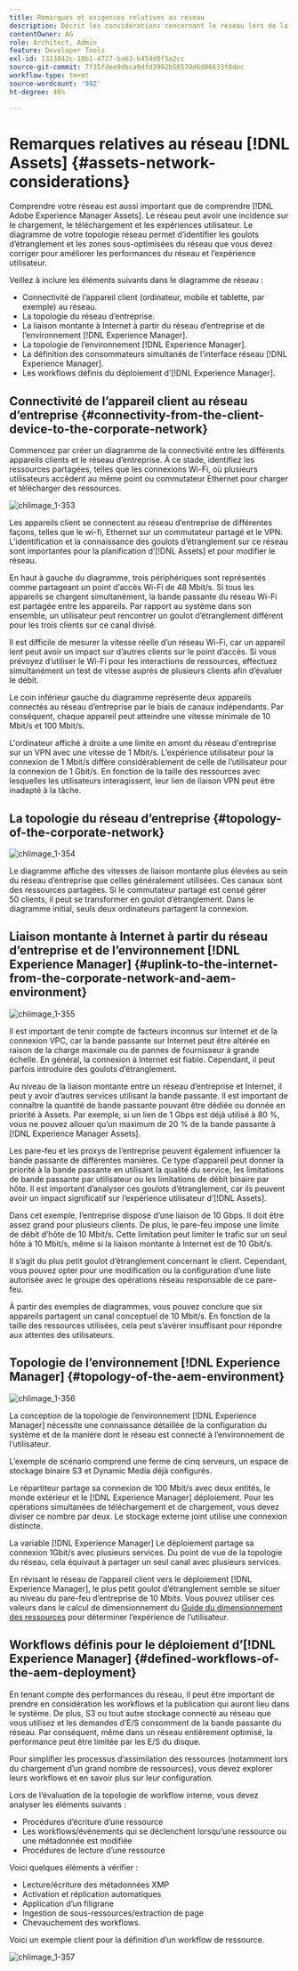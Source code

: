 ```yaml
---
title: Remarques et exigences relatives au réseau
description: Décrit les considérations concernant le réseau lors de la conception d’un déploiement d’ [!DNL Adobe Experience Manager Assets] .
contentOwner: AG
role: Architect, Admin
feature: Developer Tools
exl-id: 1313842c-18b1-4727-ba63-b454d0f5a2cc
source-git-commit: 7f35fdee9dbca9dfd3992b56579d6d06633f8dec
workflow-type: tm+mt
source-wordcount: '992'
ht-degree: 46%

---
```


# Remarques relatives au réseau [!DNL Assets] {#assets-network-considerations}

Comprendre votre réseau est aussi important que de comprendre [!DNL Adobe Experience Manager Assets]. Le réseau peut avoir une incidence sur le chargement, le téléchargement et les expériences utilisateur. Le diagramme de votre topologie réseau permet d’identifier les goulots d’étranglement et les zones sous-optimisées du réseau que vous devez corriger pour améliorer les performances du réseau et l’expérience utilisateur.

Veillez à inclure les éléments suivants dans le diagramme de réseau :

* Connectivité de l’appareil client (ordinateur, mobile et tablette, par exemple) au réseau.
* La topologie du réseau d’entreprise.
* La liaison montante à Internet à partir du réseau d’entreprise et de l’environnement [!DNL Experience Manager].
* La topologie de l’environnement [!DNL Experience Manager].
* La définition des consommateurs simultanés de l’interface réseau [!DNL Experience Manager].
* Les workflows définis du déploiement d’[!DNL Experience Manager].

## Connectivité de l’appareil client au réseau d’entreprise {#connectivity-from-the-client-device-to-the-corporate-network}

Commencez par créer un diagramme de la connectivité entre les différents appareils clients et le réseau d’entreprise. À ce stade, identifiez les ressources partagées, telles que les connexions Wi-Fi, où plusieurs utilisateurs accèdent au même point ou commutateur Ethernet pour charger et télécharger des ressources.

![chlimage_1-353](assets/chlimage_1-353.png)

Les appareils client se connectent au réseau d’entreprise de différentes façons, telles que le wi-fi, Ethernet sur un commutateur partagé et le VPN. L’identification et la connaissance des goulots d’étranglement sur ce réseau sont importantes pour la planification d’[!DNL Assets] et pour modifier le réseau.

En haut à gauche du diagramme, trois périphériques sont représentés comme partageant un point d’accès Wi-Fi de 48 Mbit/s. Si tous les appareils se chargent simultanément, la bande passante du réseau Wi-Fi est partagée entre les appareils. Par rapport au système dans son ensemble, un utilisateur peut rencontrer un goulot d’étranglement différent pour les trois clients sur ce canal divisé.

Il est difficile de mesurer la vitesse réelle d’un réseau Wi-Fi, car un appareil lent peut avoir un impact sur d’autres clients sur le point d’accès. Si vous prévoyez d’utiliser le Wi-Fi pour les interactions de ressources, effectuez simultanément un test de vitesse auprès de plusieurs clients afin d’évaluer le débit.

Le coin inférieur gauche du diagramme représente deux appareils connectés au réseau d’entreprise par le biais de canaux indépendants. Par conséquent, chaque appareil peut atteindre une vitesse minimale de 10 Mbit/s et 100 Mbit/s.

L&#39;ordinateur affiché à droite a une limite en amont du réseau d&#39;entreprise sur un VPN avec une vitesse de 1 Mbit/s. L’expérience utilisateur pour la connexion de 1 Mbit/s diffère considérablement de celle de l’utilisateur pour la connexion de 1 Gbit/s. En fonction de la taille des ressources avec lesquelles les utilisateurs interagissent, leur lien de liaison VPN peut être inadapté à la tâche.

## La topologie du réseau d’entreprise  {#topology-of-the-corporate-network}

![chlimage_1-354](assets/chlimage_1-354.png)

Le diagramme affiche des vitesses de liaison montante plus élevées au sein du réseau d’entreprise que celles généralement utilisées. Ces canaux sont des ressources partagées. Si le commutateur partagé est censé gérer 50 clients, il peut se transformer en goulot d’étranglement. Dans le diagramme initial, seuls deux ordinateurs partagent la connexion.

## Liaison montante à Internet à partir du réseau d’entreprise et de l’environnement [!DNL Experience Manager] {#uplink-to-the-internet-from-the-corporate-network-and-aem-environment}

![chlimage_1-355](assets/chlimage_1-355.png)

Il est important de tenir compte de facteurs inconnus sur Internet et de la connexion VPC, car la bande passante sur Internet peut être altérée en raison de la charge maximale ou de pannes de fournisseur à grande échelle. En général, la connexion à Internet est fiable. Cependant, il peut parfois introduire des goulots d’étranglement.

Au niveau de la liaison montante entre un réseau d’entreprise et Internet, il peut y avoir d’autres services utilisant la bande passante. Il est important de connaître la quantité de bande passante pouvant être dédiée ou donnée en priorité à Assets. Par exemple, si un lien de 1 Gbps est déjà utilisé à 80 %, vous ne pouvez allouer qu’un maximum de 20 % de la bande passante à [!DNL Experience Manager Assets].

Les pare-feu et les proxys de l’entreprise peuvent également influencer la bande passante de différentes manières. Ce type d’appareil peut donner la priorité à la bande passante en utilisant la qualité du service, les limitations de bande passante par utilisateur ou les limitations de débit binaire par hôte. Il est important d’analyser ces goulots d’étranglement, car ils peuvent avoir un impact significatif sur l’expérience utilisateur d’[!DNL Assets].

Dans cet exemple, l’entreprise dispose d’une liaison de 10 Gbps. Il doit être assez grand pour plusieurs clients. De plus, le pare-feu impose une limite de débit d’hôte de 10 Mbit/s. Cette limitation peut limiter le trafic sur un seul hôte à 10 Mbit/s, même si la liaison montante à Internet est de 10 Gbit/s.

Il s’agit du plus petit goulot d’étranglement concernant le client. Cependant, vous pouvez opter pour une modification ou la configuration d’une liste autorisée avec le groupe des opérations réseau responsable de ce pare-feu.

À partir des exemples de diagrammes, vous pouvez conclure que six appareils partagent un canal conceptuel de 10 Mbit/s. En fonction de la taille des ressources utilisées, cela peut s’avérer insuffisant pour répondre aux attentes des utilisateurs.

## Topologie de l’environnement [!DNL Experience Manager] {#topology-of-the-aem-environment}

![chlimage_1-356](assets/chlimage_1-356.png)

La conception de la topologie de l’environnement [!DNL Experience Manager] nécessite une connaissance détaillée de la configuration du système et de la manière dont le réseau est connecté à l’environnement de l’utilisateur.

L’exemple de scénario comprend une ferme de cinq serveurs, un espace de stockage binaire S3 et Dynamic Media déjà configurés.

Le répartiteur partage sa connexion de 100 Mbit/s avec deux entités, le monde extérieur et le [!DNL Experience Manager] déploiement. Pour les opérations simultanées de téléchargement et de chargement, vous devez diviser ce nombre par deux. Le stockage externe joint utilise une connexion distincte.

La variable [!DNL Experience Manager] Le déploiement partage sa connexion 1Gbit/s avec plusieurs services. Du point de vue de la topologie du réseau, cela équivaut à partager un seul canal avec plusieurs services.

En révisant le réseau de l’appareil client vers le déploiement [!DNL Experience Manager], le plus petit goulot d’étranglement semble se situer au niveau du pare-feu d’entreprise de 10 Mbits. Vous pouvez utiliser ces valeurs dans le calcul de dimensionnement du [Guide du dimensionnement des ressources](assets-sizing-guide.md) pour déterminer l’expérience de l’utilisateur.

## Workflows définis pour le déploiement d’[!DNL Experience Manager] {#defined-workflows-of-the-aem-deployment}

En tenant compte des performances du réseau, il peut être important de prendre en considération les workflows et la publication qui auront lieu dans le système. De plus, S3 ou tout autre stockage connecté au réseau que vous utilisez et les demandes d’E/S consomment de la bande passante du réseau. Par conséquent, même dans un réseau entièrement optimisé, la performance peut être limitée par les E/S du disque.

Pour simplifier les processus d’assimilation des ressources (notamment lors du chargement d’un grand nombre de ressources), vous devez explorer leurs workflows et en savoir plus sur leur configuration.

Lors de l’évaluation de la topologie de workflow interne, vous devez analyser les éléments suivants :

* Procédures d’écriture d’une ressource
* Les workflows/événements qui se déclenchent lorsqu’une ressource ou une métadonnée est modifiée
* Procédures de lecture d’une ressource

Voici quelques éléments à vérifier :

* Lecture/écriture des métadonnées XMP
* Activation et réplication automatiques
* Application d’un filigrane
* Ingestion de sous-ressources/extraction de page
* Chevauchement des workflows.

Voici un exemple client pour la définition d’un workflow de ressource.

![chlimage_1-357](assets/chlimage_1-357.png)

